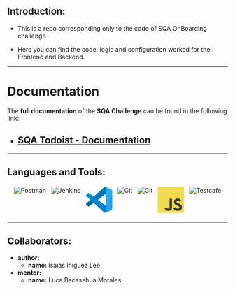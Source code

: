 ## **Introduction**:
* This is a repo corresponding only to the code of SQA OnBoarding challenge

* Here you can find the code, logic and configuration worked for the Frontend and Backend.

___
# **Documentation**

The **full documentation** of the **SQA Challenge** can be found in the following link:
* ## [**SQA Todoist - Documentation**](https://docs.google.com/document/d/1IO4ztlPWGZLGsgVgW77j3-iAdHOHhbfb7-w8-YGfplk/edit?usp=sharing)
___
## **Languages and Tools:**

<p align="center">
<img src="https://miro.medium.com/max/512/1*fVBL9mtLJmHIH6YpU7WvHQ.png" alt="Postman" height="60" width="60" style="vertical-align:top; margin:4px"><!-- Postman -->
<img src="https://p7.hiclipart.com/preview/811/817/139/jenkins-continuous-integration-build-automation-continuous-delivery-software-build-integration-thumbnail.jpg" alt="Jenkins" height="60" width="60" style="vertical-align:top; margin:4px"> <!-- Jenkins -->
<img src="https://raw.githubusercontent.com/github/explore/80688e429a7d4ef2fca1e82350fe8e3517d3494d/topics/visual-studio-code/visual-studio-code.png" alt="VS Code" height="60" width="60" style="vertical-align:top; margin:4px"> <!-- VS Code -->
<img src="https://raw.githubusercontent.com/jmnote/z-icons/master/svg/git.svg" alt="Git" height="60" width="60" style="vertical-align:top; margin:4px">  <!-- Git -->
<img src="https://pngset.com/images/github-logo-label-text-symbol-transparent-png-2425199.png" alt="Git" height="60" width="60" style="vertical-align:top; margin:4px">  <!-- Github -->
<img src="https://raw.githubusercontent.com/github/explore/80688e429a7d4ef2fca1e82350fe8e3517d3494d/topics/javascript/javascript.png" alt="Javascript" height="60" width="60" style="; margin:4px"> <!-- Javascript -->
<img src="https://testcafe.io/img//testcafe-logo.svg" alt="Testcafe" height="50" width="100" style="vertical-align:top; margin:4px"> <!-- Testcafe -->
</p>

___

## **Collaborators:** 
* **author:**
  * **name:** Isaias Iñiguez Lee
* **mentor:**
  * **name:** Luca Bacasehua Morales



